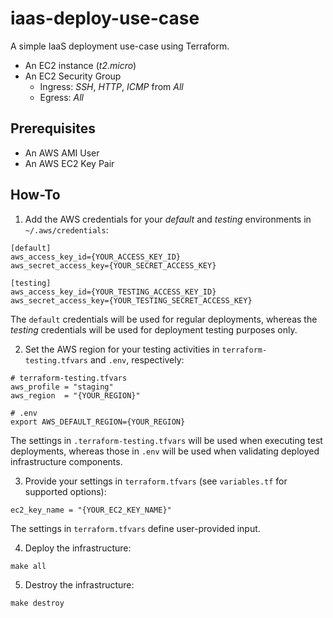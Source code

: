 # iaas-deploy-use-case

A simple IaaS deployment use-case using Terraform.

- An EC2 instance (*t2.micro*)
- An EC2 Security Group
    - Ingress: *SSH*, *HTTP*, *ICMP* from *All*
    - Egress: *All*

## Prerequisites

- An AWS AMI User
- An AWS EC2 Key Pair

## How-To

1. Add the AWS credentials for your *default* and *testing* environments in `~/.aws/credentials`:

```
[default]
aws_access_key_id={YOUR_ACCESS_KEY_ID}
aws_secret_access_key={YOUR_SECRET_ACCESS_KEY}

[testing]
aws_access_key_id={YOUR_TESTING_ACCESS_KEY_ID}
aws_secret_access_key={YOUR_TESTING_SECRET_ACCESS_KEY}
```

The `default` credentials will be used for regular deployments, whereas the *testing* credentials will be used for deployment testing purposes only.

2. Set the AWS region for your testing activities in `terraform-testing.tfvars` and `.env`, respectively:

```
# terraform-testing.tfvars
aws_profile = "staging"
aws_region  = "{YOUR_REGION}"
```

```
# .env
export AWS_DEFAULT_REGION={YOUR_REGION}
```

The settings in `.terraform-testing.tfvars` will be used when executing test deployments, whereas those in `.env` will be used when validating deployed infrastructure components.

3. Provide your settings in `terraform.tfvars` (see `variables.tf` for supported options):

```
ec2_key_name = "{YOUR_EC2_KEY_NAME}"
```

The settings in `terraform.tfvars` define user-provided input.

4. Deploy the infrastructure:

```
make all
```

5. Destroy the infrastructure:

```
make destroy
```
